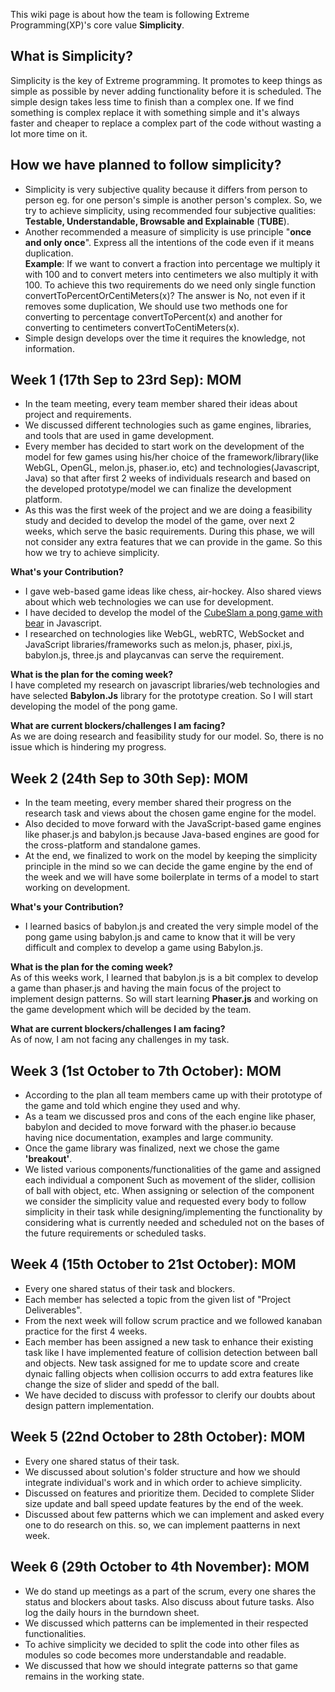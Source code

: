 This wiki page is about how the team is following Extreme Programming(XP)'s core value **Simplicity**.  
## What is Simplicity?  
Simplicity is the key of Extreme programming. It promotes to keep things as simple as possible by never adding functionality before it is scheduled. The simple design takes less time to finish than a complex one. If we find something is complex replace it with something simple and it's always faster and cheaper to replace a complex part of the code without wasting a lot more time on it.  
  
## How we have planned to follow simplicity?
* Simplicity is very subjective quality because it differs from person to person eg. for one person's simple is another person's complex. So, we try to achieve simplicity, using recommended four subjective qualities: **Testable, Understandable, Browsable and Explainable** (**TUBE**).   
* Another recommended a measure of simplicity is use principle "**once and only once**". Express all the intentions of the code even if it means duplication.  
**Example**: If we want to convert a fraction into percentage we multiply it with 100 and to convert meters into centimeters we also multiply it with 100. To achieve this two requirements do we need only single function convertToPercentOrCentiMeters(x)? The answer is No, not even if it removes some duplication, We should use two methods one for converting to percentage convertToPercent(x) and another for converting to centimeters convertToCentiMeters(x).  
* Simple design develops over the time it requires the knowledge, not information.

## Week 1 (17th Sep to 23rd Sep): MOM
* In the team meeting, every team member shared their ideas about project and requirements.
* We discussed different technologies such as game engines, libraries, and tools that are used in game development.
* Every member has decided to start work on the development of the model for few games using his/her choice of the framework/library(like WebGL, OpenGL, melon.js, phaser.io, etc) and technologies(Javascript, Java) so that after first 2 weeks of individuals research and based on the developed prototype/model we can finalize the development platform.
* As this was the first week of the project and we are doing a feasibility study and decided to develop the model of the game, over next 2 weeks, which serve the basic requirements. During this phase, we will not consider any extra features that we can provide in the game. So this how we try to achieve simplicity.

**What's your Contribution?**
* I gave web-based game ideas like chess, air-hockey. Also shared views about which web technologies we can use for development.
* I have decided to develop the model of the [CubeSlam a pong game with bear](http://www.cubeslam.com) in Javascript. 
* I researched on technologies like WebGL, webRTC, WebSocket and JavaScript libraries/frameworks such as melon.js, phaser, pixi.js, babylon.js, three.js and playcanvas can serve the requirement.   

**What is the plan for the coming week?**  
I have completed my research on javascript libraries/web technologies and have selected **Babylon.Js** library for the prototype creation. So I  will start developing the model of the pong game.  
  
**What are current blockers/challenges I am facing?**  
As we are doing research and feasibility study for our model. So, there is no issue which is hindering my progress.  

## Week 2 (24th Sep to 30th Sep): MOM
* In the team meeting, every member shared their progress on the research task and views about the chosen game engine for the model.
* Also decided to move forward with the JavaScript-based game engines like phaser.js and babylon.js because Java-based engines are good for the cross-platform and standalone games.
* At the end, we finalized to work on the model by keeping the simplicity principle in the mind so we can decide the game engine by the end of the week and we will have some boilerplate in terms of a model to start working on development.

**What's your Contribution?**  
* I learned basics of babylon.js and created the very simple model of the pong game using babylon.js and came to know that it will be very difficult and complex to develop a game using Babylon.js.


**What is the plan for the coming week?**  
As of this weeks work, I learned that babylon.js is a bit complex to develop a game than phaser.js and having the main focus of the project to implement design patterns. So will start learning **Phaser.js** and working on the game development which will be decided by the team.
  
**What are current blockers/challenges I am facing?**    
As of now, I am not facing any challenges in my task.

## Week 3 (1st October to 7th October): MOM
* According to the plan all team members came up with their prototype of the game and told which engine they used and why.  
* As a team we discussed pros and cons of the each engine like phaser, babylon and decided to move forward with the phaser.io   because having nice documentation, examples and large community.  
* Once the game library was finalized, next we chose the game **'breakout'**.  
* We listed various components/functionalities of the game and assigned each individual a component Such as movement of the slider, collision of ball with object, etc. When assigning or selection of the component we consider the simplicity value and requested every body to follow simplicity in their task while designing/implementing the functionality by considering what is currently needed and scheduled not on the bases of the future requirements or scheduled tasks.

## Week 4 (15th October to 21st October): MOM
* Every one shared status of their task and blockers.
* Each member has selected a topic from the given list of "Project Deliverables".
* From the next week will follow scrum practice and we followed kanaban practice for the first 4 weeks.
* Each member has been assigned a new task to enhance their existing task like I have implemented feature of collision detection between ball and objects. New task assigned for me to update score and create dynaic falling objects when collision occurrs to add extra features like change the size of slider and spedd of the ball.
* We have decided to discuss with professor to clerify our doubts about design pattern implementation.

## Week 5 (22nd October to 28th October): MOM
* Every one shared status of their task.
* We discussed about solution's folder structure and how we should integrate individual's work and in which order to achieve simplicity. 
* Discussed on features and prioritize them. Decided to complete Slider size update and ball speed update features by the end of the week.
* Discussed about few patterns which we can implement and asked every one to do research on this. so, we can implement paatterns in next week.


## Week 6 (29th October to 4th November): MOM
* We do stand up meetings as a part of the scrum, every one shares the status and blockers about tasks. Also discuss about future tasks. Also log the daily hours in the burndown sheet.
* We discussed which patterns can be implemented in their respected functionalities.
* To achive simplicity we decided to split the code into other files as modules so code becomes more understandable and readable. 
* We discussed that how we should integrate patterns so that game remains in the working state.
